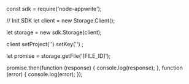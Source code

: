 const sdk = require('node-appwrite');

// Init SDK
let client = new Storage.Client();

let storage = new sdk.Storage(client);

client
    setProject('')
    setKey('')
;

let promise = storage.getFile('[FILE_ID]');

promise.then(function (response) {
    console.log(response);
}, function (error) {
    console.log(error);
});